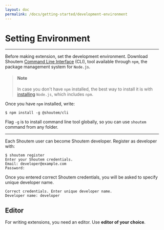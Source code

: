 ```yaml
---
layout: doc
permalink: /docs/getting-started/development-environment
---
```


# Setting Environment
<hr />

Before making extension, set the development environment. Download Shoutem [Command Line Interface](https://www.npmjs.com/package/shoutem-cli) (CLI), tool available through `npm`, the package management system for `Node.js`.

> #### Note
> In case you don't have `npm` installed, the best way to install it is with [installing](https://nodejs.org/en/download/) `Node.js`, which includes `npm`.

Once you have `npm` installed, write:

```ShellSession
$ npm install -g @shoutem/cli
``` 

Flag ```-g``` is to install command line tool globally, so you can use `shoutem` command from any folder.

<hr />

Each Shoutem user can become Shoutem developer. Register as developer with:

```ShellSession
$ shoutem register
Enter your Shoutem credentials.
Email: developer@example.com
Password:
```

Once you entered correct Shoutem credentials, you will be asked to specify unique developer name.

```ShellSession
Correct credentials. Enter unique developer name.
Developer name: developer
```

## Editor
For writing extensions, you need an editor. Use **editor of your choice**.
